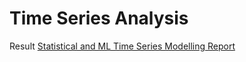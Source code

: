 # Time Series Analysis


Result [Statistical and ML Time Series Modelling Report](../TimeSeriesAnalysis/MachineLearningTimeSeries/Report.pdf)
